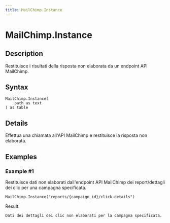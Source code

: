 ```yaml
---
title: MailChimp.Instance
---
```


# MailChimp.Instance


## Description

Restituisce i risultati della risposta non elaborata da un endpoint API MailChimp.


## Syntax

```powerquery
MailChimp.Instance(
    path as text
) as table
```


## Details

Effettua una chiamata all'API MailChimp e restituisce la risposta non elaborata.


## Examples

### Example #1 
Restituisce dati non elaborati dall&#39;endpoint API MailChimp dei report/dettagli dei clic per una campagna specificata.
```powerquery
MailChimp.Instance("reports/{campaign_id}/click-details")
```

Result: 
```powerquery
Dati dei dettagli dei clic non elaborati per la campagna specificata.
```



